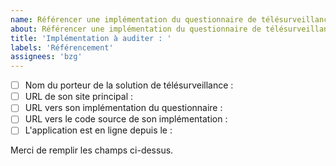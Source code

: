 ```yaml
---
name: Référencer une implémentation du questionnaire de télésurveillance COVID 19
about: Référencer une implémentation du questionnaire de télésurveillance COVID 19
title: 'Implémentation à auditer : '
labels: 'Référencement'
assignees: 'bzg'
---
```


- [ ] Nom du porteur de la solution de télésurveillance : 
- [ ] URL de son site principal : 
- [ ] URL vers son implémentation du questionnaire :
- [ ] URL vers le code source de son implémentation :
- [ ] L'application est en ligne depuis le :

Merci de remplir les champs ci-dessus.
